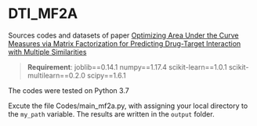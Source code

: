 # DTI_MF2A
Sources codes and datasets of paper [Optimizing Area Under the Curve Measures via Matrix Factorization for Predicting Drug-Target Interaction with Multiple Similarities](https://arxiv.org/abs/2105.01545f)

>**Requirement**:
joblib==0.14.1
numpy==1.17.4
scikit-learn==1.0.1
scikit-multilearn==0.2.0
scipy==1.6.1

The codes were tested on Python 3.7

Excute the file Codes/main_mf2a.py, with assigning your local directory to the `my_path` variable. The results are written in the `output` folder.


